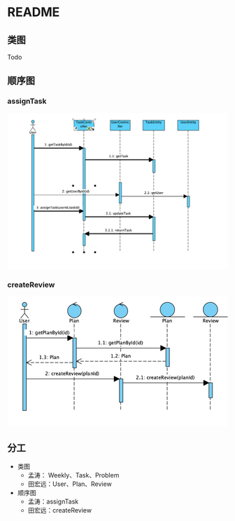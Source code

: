 # README

## 类图

Todo

## 顺序图

### assignTask

![image-20211118102108951](README.assets/image-20211118102108951.png)

### createReview

![image-20211118145356629](README.assets/image-20211118145356629.png)

## 分工

* 类图
  * 孟涛： Weekly、Task、Problem
  * 田宏远：User、Plan、Review
* 顺序图
  * 孟涛：assignTask
  * 田宏远：createReview